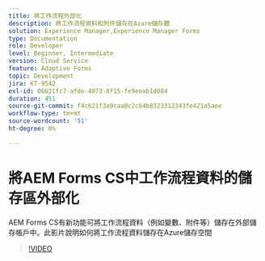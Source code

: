 ```yaml
---
title: 將工作流程外部化
description: 將工作流程資料和附件儲存在Azure儲存體
solution: Experience Manager,Experience Manager Forms
type: Documentation
role: Developer
level: Beginner, Intermediate
version: Cloud Service
feature: Adaptive Forms
topic: Development
jira: KT-9542
exl-id: 06621fc7-afde-4073-8f15-fe9eeab1d084
duration: 451
source-git-commit: f4c621f3a9caa8c2c64b8323312343fe421a5aee
workflow-type: tm+mt
source-wordcount: '51'
ht-degree: 0%

---
```


# 將AEM Forms CS中工作流程資料的儲存區外部化

AEM Forms CS有新功能可將工作流程資料（例如變數、附件等）儲存在外部儲存帳戶中。此影片說明如何將工作流程資料儲存在Azure儲存空間

>[!VIDEO](https://video.tv.adobe.com/v/339610?quality=12&learn=on)
